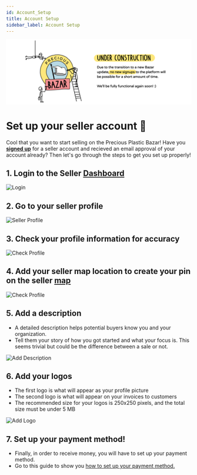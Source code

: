 ```yaml
---
id: Account_Setup
title: Account Setup
sidebar_label: Account Setup
---
```


<style>
:root {
  --highlight: #f7b77b;
  --hover: #f7b77b;
}
</style>

![Under Construction](../assets/Business/Under%20construction-white.png)


# Set up your seller account 👐
Cool that you want to start selling on the Precious Plastic Bazar! Have you **[signed up](https://bazar.preciousplastic.com/index.php?dispatch=companies.apply_for_vendor)** for a seller account and recieved an email approval of your account already? Then let's go through the steps to get you set up properly!

## 1. Login to the Seller [Dashboard](https://bazar.preciousplastic.com/vendor.php?dispatch=auth.login_form&return_url=vendor.php) 

![Login](../assets/Business/login.png)


## 2. Go to your seller profile

![Seller Profile](../assets/gif/seller_profile.gif)

 
## 3. Check your profile information for accuracy 

![Check Profile](../assets/Business/check_profile.png)

## 4. Add your seller map location to create your pin on the seller [map](https://bazar.preciousplastic.com/index.php?dispatch=companies.catalog)

![Check Profile](../assets/gif/seller_map.gif)


## 5. Add a description
- A detailed description helps potential buyers know you and your organization. 
- Tell them your story of how you got started and what your focus is. This seems trivial but could be the difference between a sale or not.

![Add Description](../assets/gif/Description.gif)


## 6. Add your logos 
- The first logo is what will appear as your profile picture
- The second logo is what will appear on your invoices to customers
- The recommended size for your logos is 250x250 pixels, and the total size must be under 5 MB

![Add Logo](../assets/gif/add_logo.gif)


## 7. Set up your payment method!
- Finally, in order to receive money, you will have to set up your payment method.
- Go to this guide to show you [how to set up your payment method.](https://community.preciousplastic.com/academy/business/Connect_Stripe)
